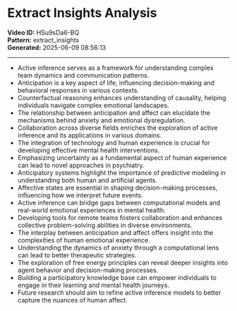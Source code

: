 # Extract Insights Analysis

**Video ID:** HSu9sDa6-BQ  
**Pattern:** extract_insights  
**Generated:** 2025-06-09 08:56:13  

---

- Active inference serves as a framework for understanding complex team dynamics and communication patterns.  
- Anticipation is a key aspect of life, influencing decision-making and behavioral responses in various contexts.  
- Counterfactual reasoning enhances understanding of causality, helping individuals navigate complex emotional landscapes.  
- The relationship between anticipation and affect can elucidate the mechanisms behind anxiety and emotional dysregulation.  
- Collaboration across diverse fields enriches the exploration of active inference and its applications in various domains.  
- The integration of technology and human experience is crucial for developing effective mental health interventions.  
- Emphasizing uncertainty as a fundamental aspect of human experience can lead to novel approaches in psychiatry.  
- Anticipatory systems highlight the importance of predictive modeling in understanding both human and artificial agents.  
- Affective states are essential in shaping decision-making processes, influencing how we interpret future events.  
- Active inference can bridge gaps between computational models and real-world emotional experiences in mental health.  
- Developing tools for remote teams fosters collaboration and enhances collective problem-solving abilities in diverse environments.  
- The interplay between anticipation and affect offers insight into the complexities of human emotional experience.  
- Understanding the dynamics of anxiety through a computational lens can lead to better therapeutic strategies.  
- The exploration of free energy principles can reveal deeper insights into agent behavior and decision-making processes.  
- Building a participatory knowledge base can empower individuals to engage in their learning and mental health journeys.  
- Future research should aim to refine active inference models to better capture the nuances of human affect.